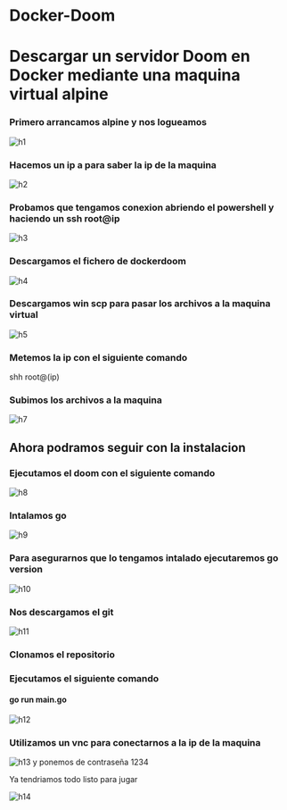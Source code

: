 # Docker-Doom
# Descargar un servidor Doom en Docker mediante una maquina virtual alpine
### Primero arrancamos alpine y nos logueamos 

![h1](https://user-images.githubusercontent.com/91874537/167391106-26408b01-8a86-4430-a540-4c67eb1848fc.PNG)


### Hacemos un ip a para saber la ip de la maquina

![h2](https://user-images.githubusercontent.com/91874537/167391120-edf450b2-8f1e-4847-89b7-a76e4f7965a6.PNG)

### Probamos que tengamos conexion abriendo el powershell y haciendo un ssh root@ip

![h3](https://user-images.githubusercontent.com/91874537/167391140-8bc00951-4593-487d-9876-ea20acea3213.PNG)

### Descargamos el fichero de dockerdoom

![h4](https://user-images.githubusercontent.com/91874537/167391163-b2f91194-413e-4b79-97d0-78239e472f62.PNG)

### Descargamos win scp para pasar los archivos a la maquina virtual

![h5](https://user-images.githubusercontent.com/91874537/167391191-875c1af2-3b1a-427b-a3ac-f3eeca9e1ab0.PNG)

### Metemos la ip con el siguiente comando
shh root@(ip)

### Subimos los archivos a la maquina

![h7](https://user-images.githubusercontent.com/91874537/167391213-fc0d7c6d-13d3-4287-856a-46414f83a756.PNG)

## Ahora podramos seguir con la instalacion
### Ejecutamos el doom con el siguiente comando 

![h8](https://user-images.githubusercontent.com/91874537/167391232-1252a626-aa58-4936-8ad2-61095293a6ef.PNG)

### Intalamos go

![h9](https://user-images.githubusercontent.com/91874537/167391238-3c3610e2-d336-42ba-bd5e-363d12e7e432.PNG)

### Para asegurarnos que lo tengamos intalado ejecutaremos go version

![h10](https://user-images.githubusercontent.com/91874537/167391259-0eb719a2-db9d-4d3c-9909-299db7529909.PNG)

### Nos descargamos el git

![h11](https://user-images.githubusercontent.com/91874537/167391271-464bb920-e4fc-47db-a778-2bb9698b5649.PNG)

### Clonamos el repositorio

### Ejecutamos el siguiente comando 
#### go run main.go

![h12](https://user-images.githubusercontent.com/91874537/167391310-1a194892-f35a-4a62-98e5-7960b91cee74.PNG)

### Utilizamos un vnc para conectarnos a la ip de la maquina 

![h13](https://user-images.githubusercontent.com/91874537/167391341-38a1ff7f-451b-4d37-a141-7781d8f46007.PNG)
y ponemos de contraseña 1234

Ya tendriamos todo listo para jugar

![h14](https://user-images.githubusercontent.com/91874537/167391368-a516660a-c95a-46c3-8af5-1228f4b01e16.PNG)

